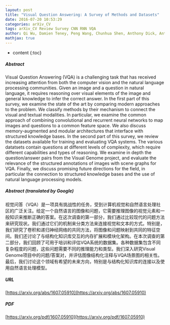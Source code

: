 ```yaml
---
layout: post
title: "Visual Question Answering: A Survey of Methods and Datasets"
date: 2016-07-20 10:53:29
categories: arXiv_CV
tags: arXiv_CV Review Survey CNN RNN VQA
author: Qi Wu, Damien Teney, Peng Wang, Chunhua Shen, Anthony Dick, Anton van den Hengel
mathjax: true
---
```


* content
{:toc}

##### Abstract
Visual Question Answering (VQA) is a challenging task that has received increasing attention from both the computer vision and the natural language processing communities. Given an image and a question in natural language, it requires reasoning over visual elements of the image and general knowledge to infer the correct answer. In the first part of this survey, we examine the state of the art by comparing modern approaches to the problem. We classify methods by their mechanism to connect the visual and textual modalities. In particular, we examine the common approach of combining convolutional and recurrent neural networks to map images and questions to a common feature space. We also discuss memory-augmented and modular architectures that interface with structured knowledge bases. In the second part of this survey, we review the datasets available for training and evaluating VQA systems. The various datatsets contain questions at different levels of complexity, which require different capabilities and types of reasoning. We examine in depth the question/answer pairs from the Visual Genome project, and evaluate the relevance of the structured annotations of images with scene graphs for VQA. Finally, we discuss promising future directions for the field, in particular the connection to structured knowledge bases and the use of natural language processing models.

##### Abstract (translated by Google)
视觉问答（VQA）是一项具有挑战性的任务，受到计算机视觉和自然语言处理社区的广泛关注。给定一个自然语言的图像和问题，它需要推理图像的视觉元素和一般知识来推断正确的答案。在这次调查的第一部分，我们通过比较现代的问题方法来研究现状。我们通过它们的机制来分类方法来连接视觉和文本的方式。特别是，我们研究了卷积和递归神经网络的共同方法，将图像和问题映射到共同的特征空间。我们还讨论了与结构化知识库交互的内存扩展和模块化架构。在本次调查的第二部分，我们回顾了可用于培训和评估VQA系统的数据集。各种数据集包含不同复杂程度的问题，这些问题需要不同的推理能力和类型。我们深入研究Visual Genome项目中的问题/答案对，并评估图像结构化注释与VQA场景图的相关性。最后，我们讨论这个领域有希望的未来方向，特别是与结构化知识库的连接以及使用自然语言处理模型。

##### URL
[https://arxiv.org/abs/1607.05910](https://arxiv.org/abs/1607.05910)

##### PDF
[https://arxiv.org/pdf/1607.05910](https://arxiv.org/pdf/1607.05910)

